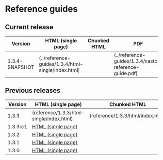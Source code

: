 # Reference guides
    
## Current release

Version | HTML (single page) | Chunked HTML | PDF
--------|--------------------|--------------|----
1.3.4-SNAPSHOT  | (../reference-guides/1.3.4/html-single/index.html) |  | (../reference-guides/1.3.4/castor-reference-guide.pdf) 


## Previous releases

Version | HTML (single page) | Chunked HTML | PDF
--------|--------------------|--------------|----
1.3.3  | (reference/1.3.3/html-single/index.html) | (reference/1.3.3/html/index.html) | (reference/1.3.3/pdf/castor-reference-guide.pdf) 
1.3.3rc1  | [HTML (single page)](../reference-guides/1.3.3rc1/html-single/index.html) |  | [PDF](../reference-guides/1.3.3rc1/castor-reference-guide.pdf) |
1.3.2  | [HTML (single page)](../reference-guides/1.3.2/html-single/index.html) | | [PDF](../reference-guides/1.3.2/castor-reference-guide.pdf) |
1.3.1  | [HTML (single page)](../reference-guides//1.3.1/html-single/index.html) |  | [PDF](../reference-guides/1.3.1/castor-reference-guide.pdf) |
1.3.0  | [HTML (single page)](../reference-guides/1.3.0/html-single/index.html) | | [PDF](../reference-guides/1.3.0/castor-reference-guide.pdf) |

